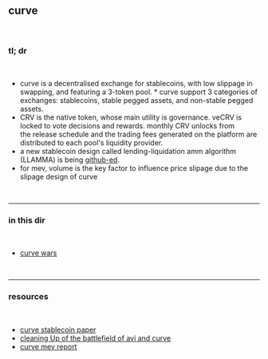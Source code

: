 ## curve

<br>

### tl; dr

<br>

* curve is a decentralised exchange for stablecoins, with low slippage in swapping, and featuring a 3-token pool. * curve support 3 categories of exchanges: stablecoins, stable pegged assets, and non-stable pegged assets.
* CRV is the native token, whose main utility is governance. veCRV is locked to vote decisions and rewards. monthly CRV unlocks from the release schedule and the trading fees generated on the platform are distributed to each pool's liquidity provider. 
* a new stablecoin design called lending-liquidation amm algorithm (LLAMMA) is being [github-ed](https://github.com/curvefi/curve-stablecoin-js).
* for mev, volume is the key factor to influence price slipage due to the slipage design of curve

<br>

----

### in this dir

<br>

* [curve wars](curve_wars.md)

<br>


---

### resources

<br>

* [curve stablecoin paper](https://github.com/curvefi/curve-stablecoin/blob/master/doc/curve-stablecoin.pdf)
* [cleaning Up of the battlefield of avi and curve](https://mirror.xyz/0xc19565163aFdEe3783FC970E4Bd0275B11848d34/MVIdkzGOWx70ap0uA9Nuh7GHXtO1jGopEaIeAK2coC8)
* [curve mev report](https://mirror.xyz/0xc19565163aFdEe3783FC970E4Bd0275B11848d34/iyBEOpngdSrVzlWjWf6eHVwOBuj2pEVxtbwyCNqlAyA)
